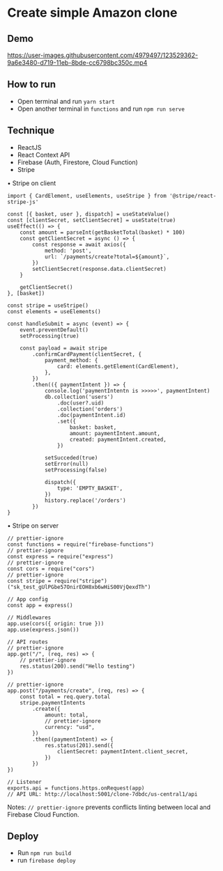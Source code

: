 # Create simple Amazon clone

## Demo
https://user-images.githubusercontent.com/4979497/123529362-9a6e3480-d719-11eb-8bde-cc6798bc350c.mp4

## How to run 
- Open terminal and run `yarn start`
- Open another terminal in `functions` and run `npm run serve`

## Technique
- ReactJS
- React Context API
- Firebase (Auth, Firestore, Cloud Function)
- Stripe

 • Stripe on client 
 
```
import { CardElement, useElements, useStripe } from '@stripe/react-stripe-js'

const [{ basket, user }, dispatch] = useStateValue()
const [clientSecret, setClientSecret] = useState(true)
useEffect(() => {
    const amount = parseInt(getBasketTotal(basket) * 100)
    const getClientSecret = async () => {
        const response = await axios({
            method: 'post',
            url: `/payments/create?total=${amount}`,
        })
        setClientSecret(response.data.clientSecret)
    }

    getClientSecret()
}, [basket])

const stripe = useStripe()
const elements = useElements()

const handleSubmit = async (event) => {
    event.preventDefault()
    setProcessing(true)

    const payload = await stripe
        .confirmCardPayment(clientSecret, {
            payment_method: {
                card: elements.getElement(CardElement),
            },
        })
        .then(({ paymentIntent }) => {
            console.log('paymentIntentn is >>>>>', paymentIntent)
            db.collection('users')
                .doc(user?.uid)
                .collection('orders')
                .doc(paymentIntent.id)
                .set({
                    basket: basket,
                    amount: paymentIntent.amount,
                    created: paymentIntent.created,
                })

            setSucceded(true)
            setError(null)
            setProcessing(false)

            dispatch({
                type: 'EMPTY_BASKET',
            })
            history.replace('/orders')
        })
}
```

• Stripe on server 

```
// prettier-ignore
const functions = require("firebase-functions")
// prettier-ignore
const express = require("express")
// prettier-ignore
const cors = require("cors")
// prettier-ignore
const stripe = require("stripe")("sk_test_gUlPGbe57OnirEOH8xb6wHiS00VjQexdTh")

// App config
const app = express()

// Middlewares
app.use(cors({ origin: true }))
app.use(express.json())

// API routes
// prettier-ignore
app.get("/", (req, res) => {
    // prettier-ignore
    res.status(200).send("Hello testing")
})

// prettier-ignore
app.post("/payments/create", (req, res) => {
    const total = req.query.total
    stripe.paymentIntents
        .create({
            amount: total,
            // prettier-ignore
            currency: "usd",
        })
        .then((paymentIntent) => {
            res.status(201).send({
                clientSecret: paymentIntent.client_secret,
            })
        })
})

// Listener
exports.api = functions.https.onRequest(app)
// API URL: http://localhost:5001/clone-7dbdc/us-central1/api
```
  Notes: `// prettier-ignore` prevents conflicts linting between local and Firebase Cloud Function.

## Deploy 
- Run `npm run build`
- run `firebase deploy`

